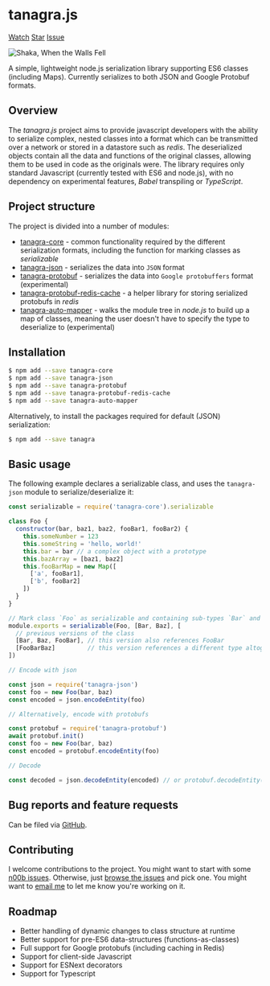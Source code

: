<script async defer src="https://buttons.github.io/buttons.js"></script>

# tanagra.js

<a class="github-button"
   href="https://github.com/lukedawilson/tanagra/subscription"
   data-icon="octicon-eye"
   aria-label="Watch lukedawilson/tanagra on GitHub">Watch</a>
<a class="github-button"
   href="https://github.com/lukedawilson/tanagra"
   data-icon="octicon-star"
   aria-label="Star lukedawilson/tanagra on GitHub">Star</a>
<a class="github-button"
   href="https://github.com/lukedawilson/tanagra/issues"
   data-icon="octicon-issue-opened"
   aria-label="Issue lukedawilson/tanagra on GitHub">Issue</a>

![Shaka, When the Walls Fell](https://i.imgur.com/ejkP6Rvm.jpg)

A simple, lightweight node.js serialization library supporting ES6 classes (including Maps).
Currently serializes to both JSON and Google Protobuf formats.

## Overview

The _tanagra.js_ project aims to provide javascript developers with the ability to serialize complex,
nested classes into a format which can be transmitted over a network or stored in a
datastore such as _redis_. The deserialized objects contain all the data and functions of
the original classes, allowing them to be used in code as the originals were. The library requires
only standard Javascript (currently tested with ES6 and node.js), with no dependency on experimental
features, _Babel_ transpiling or _TypeScript_.

## Project structure

The project is divided into a number of modules:

- [tanagra-core](module-tanagra-core.html) - common functionality required by the different serialization formats,
  including the function for marking classes as _serializable_
- [tanagra-json](module-tanagra-json.html) - serializes the data into `JSON` format
- [tanagra-protobuf](module-tanagra-protobuf.html) - serializes the data into `Google protobuffers` format (experimental)
- [tanagra-protobuf-redis-cache](module-tanagra-protobuf-redis-cache.html) - a helper library for storing serialized protobufs in _redis_
- [tanagra-auto-mapper](module-tanagra-auto-mapper.html) - walks the module tree in _node.js_ to build up a map of classes,
  meaning the user doesn't have to specify the type to deserialize to (experimental)

## Installation

```bash
$ npm add --save tanagra-core
$ npm add --save tanagra-json
$ npm add --save tanagra-protobuf
$ npm add --save tanagra-protobuf-redis-cache
$ npm add --save tanagra-auto-mapper
```

Alternatively, to install the packages required for default (JSON) serialization:

```bash
$ npm add --save tanagra
```

## Basic usage

The following example declares a serializable class, and uses the `tanagra-json` module
to serialize/deserialize it:

```javascript
const serializable = require('tanagra-core').serializable

class Foo {
  constructor(bar, baz1, baz2, fooBar1, fooBar2) {
    this.someNumber = 123
    this.someString = 'hello, world!'
    this.bar = bar // a complex object with a prototype
    this.bazArray = [baz1, baz2]
    this.fooBarMap = new Map([
      ['a', fooBar1],
      ['b', fooBar2]
    ])
  }
}

// Mark class `Foo` as serializable and containing sub-types `Bar` and `Baz`
module.exports = serializable(Foo, [Bar, Baz], [
  // previous versions of the class
  [Bar, Baz, FooBar], // this version also references FooBar
  [FooBarBaz]         // this version references a different type altogether, FooBarBaz
])

// Encode with json

const json = require('tanagra-json')
const foo = new Foo(bar, baz)
const encoded = json.encodeEntity(foo)

// Alternatively, encode with protobufs

const protobuf = require('tanagra-protobuf')
await protobuf.init()
const foo = new Foo(bar, baz)
const encoded = protobuf.encodeEntity(foo)

// Decode

const decoded = json.decodeEntity(encoded) // or protobuf.decodeEntity(encoded)
```

## Bug reports and feature requests

Can be filed via [GitHub](https://github.com/lukedawilson/tanagra/issues/new/choose).

## Contributing

I welcome contributions to the project. You might want to start with some
[n00b issues](https://github.com/lukedawilson/tanagra/labels/good%20first%20issue).
Otherwise, just [browse the issues](https://github.com/lukedawilson/tanagra/issues) and pick one.
You might want to [email me](mailto:luke.d.a.wilson@gmail.com) to let me know you're working on it.

## Roadmap

- Better handling of dynamic changes to class structure at runtime
- Better support for pre-ES6 data-structures (functions-as-classes)
- Full support for Google protobufs (including caching in Redis)
- Support for client-side Javascript
- Support for ESNext decorators
- Support for Typescript

